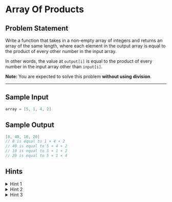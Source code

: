# Array Of Products

## Problem Statement

Write a function that takes in a non-empty array of integers and returns an array of the same length, where each element in the output array is equal to the product of every other number in the input array.

In other words, the value at `output[i]` is equal to the product of every number in the input array other than `input[i]`.

**Note:** You are expected to solve this problem **without using division**.

---

## Sample Input

```C++
array = [5, 1, 4, 2]
```

## Sample Output

```C++
[8, 40, 10, 20]
// 8 is equal to 1 × 4 × 2
// 40 is equal to 5 × 4 × 2
// 10 is equal to 5 × 1 × 2
// 20 is equal to 5 × 1 × 4
```

## Hints

<details> <summary>Hint 1</summary> Think about the most naive approach to solving this problem. How can we do exactly what the problem wants us to do without focusing at all on time and space complexity? </details> <details> <summary>Hint 2</summary> Understand how `output[i]` is being calculated. How can we calculate the product of every element other than the one at the current index? Can we do this with just one loop through the input array, or do we have to do multiple loops? </details> <details> <summary>Hint 3</summary> For each index in the input array, try calculating the product of every element to the left and the product of every element to the right. You can do this with two loops through the array: one from left to right and one from right to left. How can these products help us? </details>
